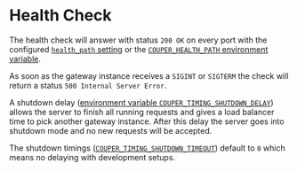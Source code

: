 # Health Check

The health check will answer with status `200 OK` on every port with the configured
[`health_path` setting](/configuration/block/settings) or the
[`COUPER_HEALTH_PATH` environment variable](/configuration/command-line#observation-options).

As soon as the gateway instance receives a `SIGINT` or `SIGTERM` the check will return a status
`500 Internal Server Error`.

A shutdown delay ([environment variable `COUPER_TIMING_SHUTDOWN_DELAY`](/configuration/command-line#other-environment-options))
allows the server to finish all running requests and gives a load balancer time to pick another gateway instance.
After this delay the server goes into shutdown mode and no new requests will be accepted.

The shutdown timings ([`COUPER_TIMING_SHUTDOWN_TIMEOUT`](/configuration/command-line#other-environment-options))
default to `0` which means no delaying with development setups.
